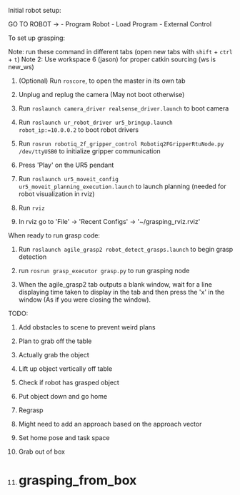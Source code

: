 Initial robot setup:

GO TO ROBOT -> 
	- Program Robot
	- Load Program
	- External Control


To set up grasping:

Note: run these command in different tabs (open new tabs with `shift` + `ctrl` + `t`)
Note 2: Use workspace 6 (jason) for proper catkin sourcing (ws is new_ws)

1. (Optional) Run `roscore`, to open the master in its own tab

2. Unplug and replug the camera (May not boot otherwise)

3. Run `roslaunch camera_driver realsense_driver.launch` to boot camera

4. Run `roslaunch ur_robot_driver ur5_bringup.launch robot_ip:=10.0.0.2` to boot robot drivers

5. Run `rosrun robotiq_2f_gripper_control Robotiq2FGripperRtuNode.py /dev/ttyUSB0` to initialize gripper communication

6. Press 'Play' on the UR5 pendant

7. Run `roslaunch ur5_moveit_config ur5_moveit_planning_execution.launch` to launch planning (needed for robot visualization in rviz)

8. Run `rviz`

9. In rviz go to 'File' -> 'Recent Configs' -> '~/grasping_rviz.rviz'


When ready to run grasp code:

1. Run `roslaunch agile_grasp2 robot_detect_grasps.launch` to begin grasp detection

2. run `rosrun grasp_executor grasp.py` to run grasping node

3. When the agile_grasp2 tab outputs a blank window, wait for a line displaying time taken to display in the tab and then press the 'x' in the window (As if you were closing the window).




TODO:

1. Add obstacles to scene to prevent weird plans

2. Plan to grab off the table

3. Actually grab the object

4. Lift up object vertically off table

5. Check if robot has grasped object

6. Put object down and go home

7. Regrasp

8. Might need to add an approach based on the approach vector

9. Set home pose and task space

10. Grab out of box

11. # grasping_from_box
